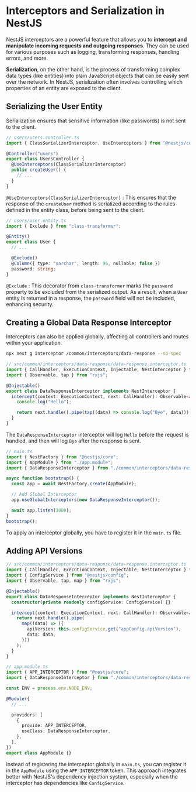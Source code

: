 # Interceptors and Serialization in NestJS

NestJS interceptors are a powerful feature that allows you to **intercept and manipulate incoming requests and outgoing responses**. They can be used for various purposes such as logging, transforming responses, handling errors, and more.

**Serialization**, on the other hand, is the process of transforming complex data types (like entities) into plain JavaScript objects that can be easily sent over the network. In NestJS, serialization often involves controlling which properties of an entity are exposed to the client.

## Serializing the User Entity

Serialization ensures that sensitive information (like passwords) is not sent to the client.

```ts
// users/users.controller.ts
import { ClassSerializerInterceptor, UseInterceptors } from "@nestjs/common";

@Controller("users")
export class UsersController {
  @UseInterceptors(ClassSerializerInterceptor)
  public createUser() {
    // ...
  }
}
```

`@UseInterceptors(ClassSerializerInterceptor)` : This ensures that the response of the `createUser` method is serialized according to the rules defined in the entity class, before being sent to the client.

```ts
// users/user.entity.ts
import { Exclude } from "class-transformer";

@Entity()
export class User {
  // ...

  @Exclude()
  @Column({ type: "varchar", length: 96, nullable: false })
  password: string;
}
```

`@Exclude` : This decorator from `class-transformer` marks the `password` property to be excluded from the serialized output. As a result, when a `User` entity is returned in a response, the `password` field will not be included, enhancing security.

## Creating a Global Data Response Interceptor

Interceptors can also be applied globally, affecting all controllers and routes within your application.

```bash
npx nest g interceptor /common/interceptors/data-response --no-spec
```

```ts
// src/common/interceptors/data-response/data-response.interceptor.ts
import { CallHandler, ExecutionContext, Injectable, NestInterceptor } from "@nestjs/common";
import { Observable, tap } from "rxjs";

@Injectable()
export class DataResponseInterceptor implements NestInterceptor {
  intercept(context: ExecutionContext, next: CallHandler): Observable<any> {
    console.log("Hello");

    return next.handle().pipe(tap((data) => console.log("Bye", data)));
  }
}
```

The `DataResponseInterceptor` interceptor will log `Hello` before the request is handled, and then will log `Bye` after the response is sent.

```ts
// main.ts
import { NestFactory } from "@nestjs/core";
import { AppModule } from "./app.module";
import { DataResponseInterceptor } from "./common/interceptors/data-response/data-response.interceptor";

async function bootstrap() {
  const app = await NestFactory.create(AppModule);

  // Add Global Interceptor
  app.useGlobalInterceptors(new DataResponseInterceptor());

  await app.listen(3000);
}
bootstrap();
```

To apply an interceptor globally, you have to register it in the `main.ts` file.

## Adding API Versions

```ts
// src/common/interceptors/data-response/data-response.interceptor.ts
import { CallHandler, ExecutionContext, Injectable, NestInterceptor } from "@nestjs/common";
import { ConfigService } from "@nestjs/config";
import { Observable, tap, map } from "rxjs";

@Injectable()
export class DataResponseInterceptor implements NestInterceptor {
  constructor(private readonly configService: ConfigService) {}

  intercept(context: ExecutionContext, next: CallHandler): Observable<any> {
    return next.handle().pipe(
      map((data) => ({
        apiVersion: this.configService.get("appConfig.apiVersion"),
        data: data,
      }))
    );
  }
}
```

```ts
// app.module.ts
import { APP_INTERCEPTOR } from "@nestjs/core";
import { DataResponseInterceptor } from "./common/interceptors/data-response/data-response.interceptor";

const ENV = process.env.NODE_ENV;

@Module({
  // ...

  providers: [
    {
      provide: APP_INTERCEPTOR,
      useClass: DataResponseInterceptor,
    },
  ],
})
export class AppModule {}
```

Instead of registering the interceptor globally in `main.ts`, you can register it in the `AppModule` using the `APP_INTERCEPTOR` token. This approach integrates better with NestJS's dependency injection system, especially when the interceptor has dependencies like `ConfigService`.
